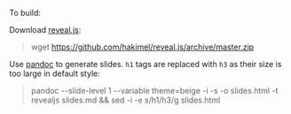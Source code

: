 To build:

Download [reveal.js](https://github.com/hakimel/reveal.js):

> wget https://github.com/hakimel/reveal.js/archive/master.zip

Use [pandoc](http://johnmacfarlane.net/pandoc/) to generate slides. `h1` tags are replaced with `h3` as their size is too large in
 default style:

>  pandoc --slide-level 1 --variable theme=beige -i -s -o slides.html -t revealjs slides.md && sed -i -e s/h1/h3/g slides.html

